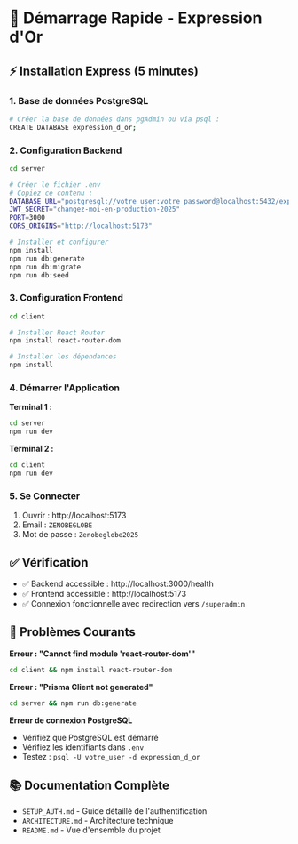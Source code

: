 # 🚀 Démarrage Rapide - Expression d'Or

## ⚡ Installation Express (5 minutes)

### 1. Base de données PostgreSQL

```bash
# Créer la base de données dans pgAdmin ou via psql :
CREATE DATABASE expression_d_or;
```

### 2. Configuration Backend

```bash
cd server

# Créer le fichier .env
# Copiez ce contenu :
DATABASE_URL="postgresql://votre_user:votre_password@localhost:5432/expression_d_or?schema=public"
JWT_SECRET="changez-moi-en-production-2025"
PORT=3000
CORS_ORIGINS="http://localhost:5173"

# Installer et configurer
npm install
npm run db:generate
npm run db:migrate
npm run db:seed
```

### 3. Configuration Frontend

```bash
cd client

# Installer React Router
npm install react-router-dom

# Installer les dépendances
npm install
```

### 4. Démarrer l'Application

**Terminal 1 :**
```bash
cd server
npm run dev
```

**Terminal 2 :**
```bash
cd client
npm run dev
```

### 5. Se Connecter

1. Ouvrir : http://localhost:5173
2. Email : `ZENOBEGLOBE`
3. Mot de passe : `Zenobeglobe2025`

## ✅ Vérification

- ✅ Backend accessible : http://localhost:3000/health
- ✅ Frontend accessible : http://localhost:5173
- ✅ Connexion fonctionnelle avec redirection vers `/superadmin`

## 🔧 Problèmes Courants

**Erreur : "Cannot find module 'react-router-dom'"**
```bash
cd client && npm install react-router-dom
```

**Erreur : "Prisma Client not generated"**
```bash
cd server && npm run db:generate
```

**Erreur de connexion PostgreSQL**
- Vérifiez que PostgreSQL est démarré
- Vérifiez les identifiants dans `.env`
- Testez : `psql -U votre_user -d expression_d_or`

## 📚 Documentation Complète

- `SETUP_AUTH.md` - Guide détaillé de l'authentification
- `ARCHITECTURE.md` - Architecture technique
- `README.md` - Vue d'ensemble du projet


